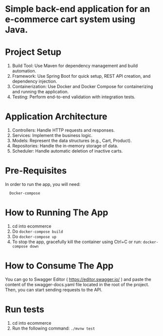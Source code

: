 
# Simple back-end application for an e-commerce cart system using Java.


# Project Setup

   1. Build Tool: Use Maven for dependency management and build automation.
   2. Framework: Use Spring Boot for quick setup, REST API creation, and dependency injection.
   3. Containerization: Use Docker and Docker Compose for containerizing and running the application.
   4. Testing: Perform end-to-end validation with integration tests.

# Application Architecture

   1. Controllers: Handle HTTP requests and responses.
   2. Services: Implement the business logic.
   3. Models: Represent the data structures (e.g., Cart, Product).
   4. Repositories: Handle the in-memory storage of data.
   5. Scheduler: Handle automatic deletion of inactive carts.


# Pre-Requisites

In order to run the app, you will need:
```
  Docker-compose
```

# How to Running The App

1. cd into ecommerce
2. Do `docker-compose build`
3. Do `docker-compose up`
4. To stop the app, gracefully kill the container using Ctrl+C or run:  `docker-compose down`


# How to Consume The App

You can go to Swagger Editor ( https://editor.swagger.io/ ) and paste the content of the swagger-docs.yaml file located in the root of the project.
Then, you can start sending requests to the API.

# Run tests
1. cd into ecommerce
2. Run the following command: `./mvnw test`